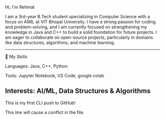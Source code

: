  Hi, I'm Rehmat

I am a 3rd-year B.Tech student specializing in Computer Science with a focus on AIML at VIT Bhopal University. I have a strong passion for coding and problem-solving, and I am currently focused on strengthening my knowledge in Java and C++ to build a solid foundation for future projects. I am eager to collaborate on open-source projects, particularly in domains like data structures, algorithms, and machine learning.

---------------------------------------------------------------------------------------------------------------------------------------------------------------------------------------------
🚀 My Skills

Languages: Java, C++, Python

Tools: Jupyter Notebook, VS Code, google colab

Interests: AI/ML, Data Structures & Algorithms
------------------------------------------------------------------------------------------------------------------------------------
This is my first CLI push to GitHub!

This line will cause a conflict in the file.


